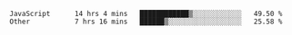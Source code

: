 
<!--
**xy406043/xy406043** is a ✨ _special_ ✨ repository because its `README.md` (this file) appears on your GitHub profile.

Here are some ideas to get you started:

- 🔭 I’m currently working on ...
- 🌱 I’m currently learning ...
- 👯 I’m looking to collaborate on ...
- 🤔 I’m looking for help with ...
- 💬 Ask me about ...
- 📫 How to reach me: ...
- 😄 Pronouns: ...
- ⚡ Fun fact: ...
-->

<!--START_SECTION:waka-->

```text
JavaScript      14 hrs 4 mins   ████████████▒░░░░░░░░░░░░   49.50 %
Other           7 hrs 16 mins   ██████▒░░░░░░░░░░░░░░░░░░   25.58 %
```

<!--END_SECTION:waka-->
